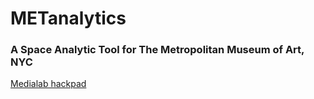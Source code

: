 METanalytics
============

### A Space Analytic Tool for The Metropolitan Museum of Art, NYC

[Medialab hackpad](https://metmedialab.hackpad.com/)
